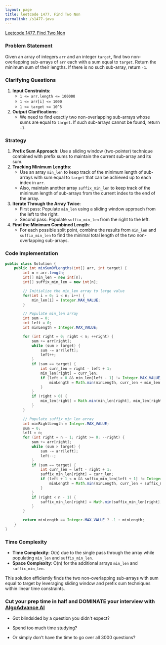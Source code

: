 ```yaml
---
layout: page
title: leetcode 1477. Find Two Non
permalink: /s1477-java
---
```

[Leetcode 1477. Find Two Non](https://algoadvance.github.io/algoadvance/l1477)
### Problem Statement
Given an array of integers `arr` and an integer `target`, find two non-overlapping sub-arrays of `arr` each with a sum equal to `target`. Return the minimum sum of their lengths. If there is no such sub-array, return `-1`.

### Clarifying Questions
1. **Input Constraints**: 
   - `1 <= arr.length <= 100000`
   - `1 <= arr[i] <= 1000`
   - `1 <= target <= 10^5`
2. **Output Clarifications**:
   - We need to find exactly two non-overlapping sub-arrays whose sums are equal to `target`. If such sub-arrays cannot be found, return `-1`.

### Strategy
1. **Prefix Sum Approach**: Use a sliding window (two-pointer) technique combined with prefix sums to maintain the current sub-array and its sum.
2. **Tracking Minimum Lengths**:
   - Use an array `min_len` to keep track of the minimum length of sub-arrays with sum equal to `target` that can be achieved up to each index in `arr`.
   - Also, maintain another array `suffix_min_len` to keep track of the minimum length of sub-arrays from the current index to the end of the array.
3. **Iterate Through the Array Twice**:
   - First pass: Populate `min_len` using a sliding window approach from the left to the right.
   - Second pass: Populate `suffix_min_len` from the right to the left.
4. **Find the Minimum Combined Length**:
   - For each possible split point, combine the results from `min_len` and `suffix_min_len` to find the minimal total length of the two non-overlapping sub-arrays.

### Code Implementation

```java
public class Solution {
    public int minSumOfLengths(int[] arr, int target) {
        int n = arr.length;
        int[] min_len = new int[n];
        int[] suffix_min_len = new int[n];

        // Initialize the min_len array to large value
        for(int i = 0; i < n; i++) {
            min_len[i] = Integer.MAX_VALUE;
        }

        // Populate min_len array
        int sum = 0;
        int left = 0;
        int minLength = Integer.MAX_VALUE;

        for (int right = 0; right < n; ++right) {
            sum += arr[right];
            while (sum > target) {
                sum -= arr[left];
                left++;
            }
            if (sum == target) {
                int curr_len = right - left + 1;
                min_len[right] = curr_len;
                if (left > 0 && min_len[left - 1] != Integer.MAX_VALUE) {
                    minLength = Math.min(minLength, curr_len + min_len[left - 1]);
                }
            }
            if (right > 0) {
                min_len[right] = Math.min(min_len[right], min_len[right - 1]);
            }
        }

        // Populate suffix_min_len array
        int minRightLength = Integer.MAX_VALUE;
        sum = 0;
        left = n;
        for (int right = n - 1; right >= 0; --right) {
            sum += arr[right];
            while (sum > target) {
                sum -= arr[left];
                left--;
            }
            if (sum == target) {
                int curr_len = left - right + 1;
                suffix_min_len[right] = curr_len;
                if (left + 1 < n && suffix_min_len[left + 1] != Integer.MAX_VALUE) {
                    minLength = Math.min(minLength, curr_len + suffix_min_len[left + 1]);
                }
            }
            if (right < n - 1) {
                suffix_min_len[right] = Math.min(suffix_min_len[right], suffix_min_len[right + 1]);
            }
        }

        return minLength == Integer.MAX_VALUE ? -1 : minLength;
    }
}
```

### Time Complexity
- **Time Complexity**: O(n) due to the single pass through the array while populating `min_len` and `suffix_min_len`.
- **Space Complexity**: O(n) for the additional arrays `min_len` and `suffix_min_len`.

This solution efficiently finds the two non-overlapping sub-arrays with sum equal to target by leveraging sliding window and prefix sum techniques within linear time constraints.


### Cut your prep time in half and DOMINATE your interview with [AlgoAdvance AI](https://algoAdvance.com)

- Got blindsided by a question you didn't expect?

- Spend too much time studying?

- Or simply don't have the time to go over all 3000 questions?

